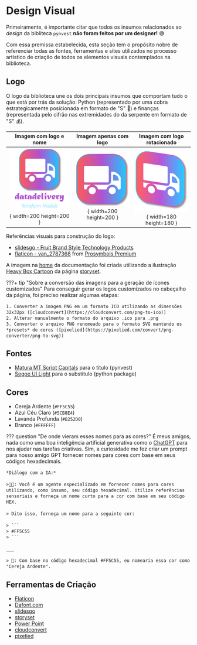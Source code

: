 # Design Visual

Primeiramente, é importante citar que todos os insumos relacionados ao *design* da bibliteca `pynvest` **não foram feitos por um designer!** 😅

Com essa premissa estabelecida, esta seção tem o propósito nobre de referenciar todas as fontes, ferramentas e sites utilizados no processo artístico de criação de todos os elementos visuais contemplados na biblioteca.

## Logo

O logo da biblioteca une os dois principais insumos que comportam tudo o que está por trás da solução: Python (representado por uma cobra estrategicamente posicionada em formato de "S" 🐍) e finanças (representada pelo cifrão nas extremidades do da serpente em formato de "S" 💰).

| **Imagem com logo e nome** | **Imagem apenas com logo** | **Imagem com logo rotacionado** | 
| :--: | :--: | :--: |
| ![Imagem contendo o logo e o nome](../assets/imgs/logo/logo-com-nome.png){ width=200 height=200 } | ![Imagem contendo apenas o logo](../assets/imgs/logo/logo-sem-nome.png){ width=200 height=200 } | ![Imagem contendo o logo rotacionado](../assets/imgs/logo/logo-rotacionado.png){ width=180 height=180 } |

Referências visuais para construção do logo:

- [slidesgo - Fruit Brand Style Technology Products](https://slidesgo.com/pt/tema/pitch-deck-para-produtos-de-tecnologia-com-estilo-marca-de-frutas)
- [flaticon - van_2787368](https://www.flaticon.com/free-icon/van_2787368) from [Prosymbols Premium](https://www.flaticon.com/authors/prosymbols-premium)

A imagem na [home](../index.md) da documentação foi criada utilizando a ilustração [Heavy Box Cartoon](https://storyset.com/illustration/heavy-box/bro) da página [storyset](https://storyset.com/).

???+ tip "Sobre a conversão das imagens para a geração de ícones customizados"
    Para conseguir gerar os logos customizados no cabeçalho da página, foi preciso realizar algumas etapas:

    1. Converter a imagem PNG em um formato ICO utilizando as dimensões 32x32px ([cloudconvert](https://cloudconvert.com/png-to-ico))
    2. Alterar manualmente o formato do arquivo .ico para .png
    3. Converter o arquivo PNG renomeado para o formato SVG mantendo os *presets* de cores ([pixelied](https://pixelied.com/convert/png-converter/png-to-svg))

## Fontes

- [Matura MT Script Capitals](https://www.cdnfonts.com/matura-mt-script-capitals.font) para o título (pynvest)
- [Segoe UI Light](https://www.fonts100.com/font+89949_Segoe+UI+Light.html) para o substítulo (python package)

## Cores

- Cereja Ardente (`#FF5C55`)
- Azul Céu Claro (`#5CB8E4`)
- Lavanda Profunda (`#B252D0`)
- Branco (`#FFFFFF`)

??? question "De onde vieram esses nomes para as cores?"
    É meus amigos, nada como uma boa inteligência artificial generativa como o [ChatGPT](https://chat.openai.com/) para nos ajudar nas tarefas criativas. Sim, a curiosidade me fez criar um prompt para nosso amigo GPT fornecer nomes para cores com base em seus códigos hexadecimais.

    *Diálogo com a IA:*
    
    >👨‍🦲: Você é um agente especializado em fornecer nomes para cores utilizando, como insumo, seu código hexadecimal. Utilize referências sensoriais e forneça um nome curto para a cor com base em seu código HEX.

    > Dito isso, forneça um nome para a seguinte cor:

    > ```
    > #FF5C55
    > ```

    ___

    > 🤖: Com base no código hexadecimal #FF5C55, eu nomearia essa cor como "Cereja Ardente".


## Ferramentas de Criação

- [Flaticon](https://www.flaticon.com/)
- [Dafont.com](https://www.dafont.com/)
- [slidesgo](https://slidesgo.com/pt/)
- [storyset](https://storyset.com/)
- [Power Point](https://www.microsoft.com/en-us/microsoft-365/powerpoint)
- [cloudconvert](https://cloudconvert.com/png-to-ico)
- [pixelied](https://pixelied.com/convert/png-converter/png-to-svg)